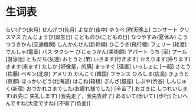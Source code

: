 # 生词表
らいげつ(来月)
せんげつ(先月)
よなか(夜中)
ゆうべ          [昨天晚上]
コンサート
クリスマス
たんじょうび(誕生日)
こどものひ(こどもの日)
なつやすみ(夏休み)
こうつうきかん(交通機関)
しんかんせん(新幹線)
ひこうき(飛行機)
フェリー        [轮渡]
でんしゃ(電車)
バス
タクシー
びじゅつかん(美術館)
アパート
うち        [家]
プール      [游泳池]
ともだち(友達)
おとうと(弟)
いきます(行きます)
かえります(帰ります)
きます(来ます)
たしか      [好像是，的确]
まっすぐ    [径直]
いっしょに  [一起]
さとう(佐藤)
ペキン(北京)
アメリカ
かんこく(韓国)
フランス
ひろしま(広島)
きょうと(京都)
ほっかいどう(北海道)
はこね(箱根)
ぎんざ(銀座)
しぶや(渋谷)
しんじゅく(新宿)
おつかれさまでした(お疲れ様でした)  [辛苦了]
おさきに しつれいします(お先に 失礼します)    [我先走了，我先告辞了]
あるいて(歩いて)    [步行]
たいへんですね(大変ですね)  [不得了(负面)]














